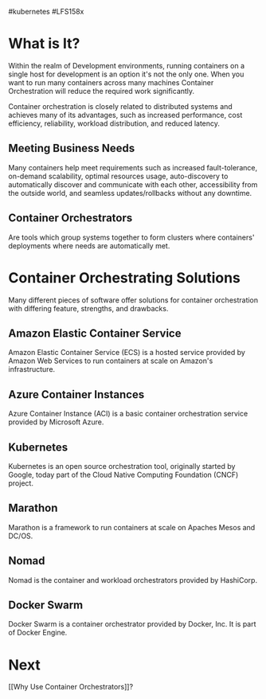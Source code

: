 #kubernetes #LFS158x
# What is It?
Within the realm of Development environments, running containers on a single host for development is an option it's not the only one. When you want to run many containers across many machines Container Orchestration will reduce the required work significantly.

Container orchestration is closely related to distributed systems and achieves many of its advantages, such as increased performance, cost efficiency, reliability, workload distribution, and reduced latency.
## Meeting Business Needs
Many containers help meet requirements such as increased fault-tolerance, on-demand scalability, optimal resources usage, auto-discovery to automatically discover and communicate with each other, accessibility from the outside world, and seamless updates/rollbacks without any downtime.

## Container Orchestrators
Are tools which group systems together to form clusters where containers' deployments where needs are automatically met.

# Container Orchestrating Solutions
Many different pieces of software offer solutions for container orchestration with differing feature, strengths, and drawbacks.

## Amazon Elastic Container Service
Amazon Elastic Container Service (ECS) is a hosted service provided by Amazon Web Services to run containers at scale on Amazon's infrastructure.

## Azure Container Instances
Azure Container Instance (ACI) is a basic container orchestration service provided by Microsoft Azure.

## Kubernetes
Kubernetes is an open source orchestration tool, originally started by Google, today part of the Cloud Native Computing Foundation (CNCF) project.

## Marathon
Marathon is a framework to run containers at scale on Apaches Mesos and DC/OS.

## Nomad
Nomad is the container and workload orchestrators provided by HashiCorp.

## Docker Swarm
Docker Swarm is a container orchestrator provided by Docker, Inc. It is part of Docker Engine.

# Next
[[Why Use Container Orchestrators]]?